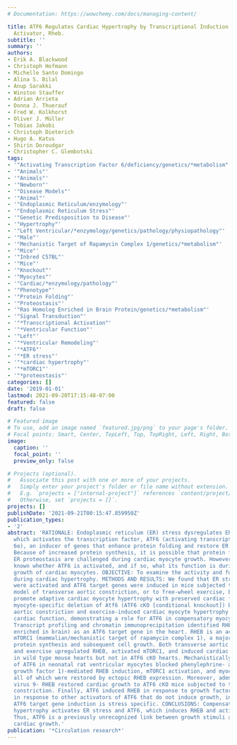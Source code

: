 ```yaml
---
# Documentation: https://wowchemy.com/docs/managing-content/

title: ATF6 Regulates Cardiac Hypertrophy by Transcriptional Induction of the mTORC1
  Activator, Rheb.
subtitle: ''
summary: ''
authors:
- Erik A. Blackwood
- Christoph Hofmann
- Michelle Santo Domingo
- Alina S. Bilal
- Anup Sarakki
- Winston Stauffer
- Adrian Arrieta
- Donna J. Thuerauf
- Fred W. Kolkhorst
- Oliver J. Müller
- Tobias Jakobi
- Christoph Dieterich
- Hugo A. Katus
- Shirin Doroudgar
- Christopher C. Glembotski
tags:
- '"Activating Transcription Factor 6/deficiency/genetics/*metabolism"'
- '"Animals"'
- '"Animals"'
- '"Newborn"'
- '"Disease Models"'
- '"Animal"'
- '"Endoplasmic Reticulum/enzymology"'
- '"Endoplasmic Reticulum Stress"'
- '"Genetic Predisposition to Disease"'
- '"Hypertrophy"'
- '"Left Ventricular/*enzymology/genetics/pathology/physiopathology"'
- '"Male"'
- '"Mechanistic Target of Rapamycin Complex 1/genetics/*metabolism"'
- '"Mice"'
- '"Inbred C57BL"'
- '"Mice"'
- '"Knockout"'
- '"Myocytes"'
- '"Cardiac/*enzymology/pathology"'
- '"Phenotype"'
- '"Protein Folding"'
- '"Proteostasis"'
- '"Ras Homolog Enriched in Brain Protein/genetics/*metabolism"'
- '"Signal Transduction"'
- '"*Transcriptional Activation"'
- '"*Ventricular Function"'
- '"Left"'
- '"*Ventricular Remodeling"'
- '"*ATF6"'
- '"*ER stress"'
- '"*cardiac hypertrophy"'
- '"*mTORC1"'
- '"*proteostasis"'
categories: []
date: '2019-01-01'
lastmod: 2021-09-20T17:15:48-07:00
featured: false
draft: false

# Featured image
# To use, add an image named `featured.jpg/png` to your page's folder.
# Focal points: Smart, Center, TopLeft, Top, TopRight, Left, Right, BottomLeft, Bottom, BottomRight.
image:
  caption: ''
  focal_point: ''
  preview_only: false

# Projects (optional).
#   Associate this post with one or more of your projects.
#   Simply enter your project's folder or file name without extension.
#   E.g. `projects = ["internal-project"]` references `content/project/deep-learning/index.md`.
#   Otherwise, set `projects = []`.
projects: []
publishDate: '2021-09-21T00:15:47.859950Z'
publication_types:
- '2'
abstract: 'RATIONALE: Endoplasmic reticulum (ER) stress dysregulates ER proteostasis,
  which activates the transcription factor, ATF6 (activating transcription factor
  6α), an inducer of genes that enhance protein folding and restore ER proteostasis.
  Because of increased protein synthesis, it is possible that protein folding and
  ER proteostasis are challenged during cardiac myocyte growth. However, it is not
  known whether ATF6 is activated, and if so, what its function is during hypertrophic
  growth of cardiac myocytes. OBJECTIVE: To examine the activity and function of ATF6
  during cardiac hypertrophy. METHODS AND RESULTS: We found that ER stress and ATF6
  were activated and ATF6 target genes were induced in mice subjected to an acute
  model of transverse aortic constriction, or to free-wheel exercise, both of which
  promote adaptive cardiac myocyte hypertrophy with preserved cardiac function. Cardiac
  myocyte-specific deletion of Atf6 (ATF6 cKO [conditional knockout]) blunted transverse
  aortic constriction and exercise-induced cardiac myocyte hypertrophy and impaired
  cardiac function, demonstrating a role for ATF6 in compensatory myocyte growth.
  Transcript profiling and chromatin immunoprecipitation identified RHEB (Ras homologue
  enriched in brain) as an ATF6 target gene in the heart. RHEB is an activator of
  mTORC1 (mammalian/mechanistic target of rapamycin complex 1), a major inducer of
  protein synthesis and subsequent cell growth. Both transverse aortic constriction
  and exercise upregulated RHEB, activated mTORC1, and induced cardiac hypertrophy
  in wild type mouse hearts but not in ATF6 cKO hearts. Mechanistically, knockdown
  of ATF6 in neonatal rat ventricular myocytes blocked phenylephrine- and IGF1 (insulin-like
  growth factor 1)-mediated RHEB induction, mTORC1 activation, and myocyte growth,
  all of which were restored by ectopic RHEB expression. Moreover, adeno-associated
  virus 9- RHEB restored cardiac growth to ATF6 cKO mice subjected to transverse aortic
  constriction. Finally, ATF6 induced RHEB in response to growth factors, but not
  in response to other activators of ATF6 that do not induce growth, indicating that
  ATF6 target gene induction is stress specific. CONCLUSIONS: Compensatory cardiac
  hypertrophy activates ER stress and ATF6, which induces RHEB and activates mTORC1.
  Thus, ATF6 is a previously unrecognized link between growth stimuli and mTORC1-mediated
  cardiac growth.'
publication: '*Circulation research*'
---
```

